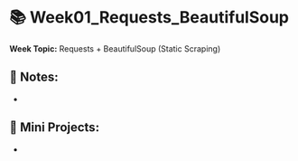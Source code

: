 # 📚 Week01_Requests_BeautifulSoup

**Week Topic:** Requests + BeautifulSoup (Static Scraping)

## 📝 Notes:

- 

## 🧪 Mini Projects:

- 
